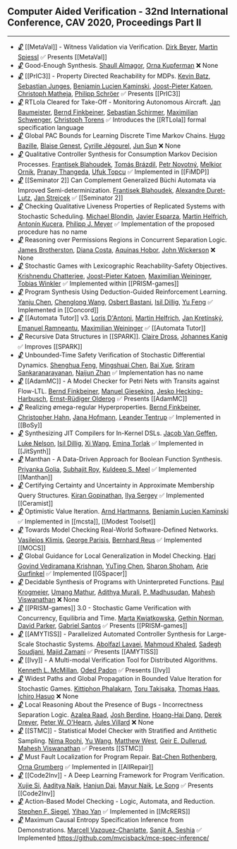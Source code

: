 ## Computer Aided Verification - 32nd International Conference, CAV 2020,  Proceedings Part II
---
-	[🔓](https://doi.org/10.1007/978-3-030-53291-8_10) [[MetaVal]] - Witness Validation via Verification.
	[Dirk Beyer](https://dblp.org/pid/b/DirkBeyer1.html), [Martin Spiessl](https://dblp.org/pid/269/9790.html)
	✅ Presents [[MetaVal]]
-	[🔓](https://doi.org/10.1007/978-3-030-53291-8_28) Good-Enough Synthesis.
	[Shaull Almagor](https://dblp.org/pid/88/8556.html), [Orna Kupferman](https://dblp.org/pid/k/OrnaKupferman.html)
	❌ None
-	[🔓](https://doi.org/10.1007/978-3-030-53291-8_27) [[PrIC3]] - Property Directed Reachability for MDPs.
	[Kevin Batz](https://dblp.org/pid/215/5068.html), [Sebastian Junges](https://dblp.org/pid/115/4386.html), [Benjamin Lucien Kaminski](https://dblp.org/pid/39/9937.html), [Joost-Pieter Katoen](https://dblp.org/pid/k/JoostPieterKatoen.html), [Christoph Matheja](https://dblp.org/pid/172/5070.html), [Philipp Schröer](https://dblp.org/pid/264/0074.html)
	✅ Presents [[PrIC3]]
-	[🔓](https://doi.org/10.1007/978-3-030-53291-8_3) RTLola Cleared for Take-Off - Monitoring Autonomous Aircraft.
	[Jan Baumeister](https://dblp.org/pid/253/1662.html), [Bernd Finkbeiner](https://dblp.org/pid/73/4443.html), [Sebastian Schirmer](https://dblp.org/pid/185/8889.html), [Maximilian Schwenger](https://dblp.org/pid/191/6041.html), [Christoph Torens](https://dblp.org/pid/33/9870.html)
	✅ Introduces the [[RTLola]] formal specification language
-	[🔓](https://doi.org/10.1007/978-3-030-53291-8_17) Global PAC Bounds for Learning Discrete Time Markov Chains.
	[Hugo Bazille](https://dblp.org/pid/150/7498.html), [Blaise Genest](https://dblp.org/pid/59/6859.html), [Cyrille Jégourel](https://dblp.org/pid/33/10826.html), [Jun Sun](https://dblp.org/pid/s/JunSun1.html)
	❌ None
-	[🔓](https://doi.org/10.1007/978-3-030-53291-8_22) Qualitative Controller Synthesis for Consumption Markov Decision Processes.
	[Frantisek Blahoudek](https://dblp.org/pid/131/6892.html), [Tomás Brázdil](https://dblp.org/pid/18/3197.html), [Petr Novotný](https://dblp.org/pid/91/10961.html), [Melkior Ornik](https://dblp.org/pid/175/9333.html), [Pranay Thangeda](https://dblp.org/pid/265/6126.html), [Ufuk Topcu](https://dblp.org/pid/12/6659.html)
	✅ Implemented in [[FiMDP]]
-	[🔓](https://doi.org/10.1007/978-3-030-53291-8_2) [[Seminator 2]] Can Complement Generalized Büchi Automata via Improved Semi-determinization.
	[Frantisek Blahoudek](https://dblp.org/pid/131/6892.html), [Alexandre Duret-Lutz](https://dblp.org/pid/43/6032.html), [Jan Strejcek](https://dblp.org/pid/37/1716.html)
	✅ [[Seminator 2]]
-	[🔓](https://doi.org/10.1007/978-3-030-53291-8_20) Checking Qualitative Liveness Properties of Replicated Systems with Stochastic Scheduling.
	[Michael Blondin](https://dblp.org/pid/117/6024.html), [Javier Esparza](https://dblp.org/pid/e/JEsparza.html), [Martin Helfrich](https://dblp.org/pid/250/9258.html), [Antonín Kucera](https://dblp.org/pid/k/AntoninKucera.html), [Philipp J. Meyer](https://dblp.org/pid/118/3833.html)
	✅ Implementation of the proposed procedure has no name
-	[🔓](https://doi.org/10.1007/978-3-030-53291-8_13) Reasoning over Permissions Regions in Concurrent Separation Logic.
	[James Brotherston](https://dblp.org/pid/77/3809.html), [Diana Costa](https://dblp.org/pid/156/7127-1.html), [Aquinas Hobor](https://dblp.org/pid/26/3410.html), [John Wickerson](https://dblp.org/pid/21/7915.html)
	❌ None
-	[🔓](https://doi.org/10.1007/978-3-030-53291-8_21) Stochastic Games with Lexicographic Reachability-Safety Objectives.
	[Krishnendu Chatterjee](https://dblp.org/pid/92/5602.html), [Joost-Pieter Katoen](https://dblp.org/pid/k/JoostPieterKatoen.html), [Maximilian Weininger](https://dblp.org/pid/194/2910.html), [Tobias Winkler](https://dblp.org/pid/66/750.html)
	✅ Implemented within [[PRISM-games]]
-	[🔓](https://doi.org/10.1007/978-3-030-53291-8_30) Program Synthesis Using Deduction-Guided Reinforcement Learning.
	[Yanju Chen](https://dblp.org/pid/05/4034.html), [Chenglong Wang](https://dblp.org/pid/94/9817.html), [Osbert Bastani](https://dblp.org/pid/21/11275.html), [Isil Dillig](https://dblp.org/pid/85/3688.html), [Yu Feng](https://dblp.org/pid/30/4550.html)
	✅ Implemented in [[Concord]]
-	[🔓](https://doi.org/10.1007/978-3-030-53291-8_1) [[Automata Tutor]] v3.
	[Loris D'Antoni](https://dblp.org/pid/85/770.html), [Martin Helfrich](https://dblp.org/pid/250/9258.html), [Jan Kretínský](https://dblp.org/pid/95/6511.html), [Emanuel Ramneantu](https://dblp.org/pid/264/5096.html), [Maximilian Weininger](https://dblp.org/pid/194/2910.html)
	✅ [[Automata Tutor]]
-	[🔓](https://doi.org/10.1007/978-3-030-53291-8_11) Recursive Data Structures in [[SPARK]].
	[Claire Dross](https://dblp.org/pid/07/9840.html), [Johannes Kanig](https://dblp.org/pid/70/225.html)
	✅ Improves [[SPARK]]
-	[🔓](https://doi.org/10.1007/978-3-030-53291-8_18) Unbounded-Time Safety Verification of Stochastic Differential Dynamics.
	[Shenghua Feng](https://dblp.org/pid/232/3100.html), [Mingshuai Chen](https://dblp.org/pid/169/1207.html), [Bai Xue](https://dblp.org/pid/74/2716-1.html), [Sriram Sankaranarayanan](https://dblp.org/pid/82/1542.html), [Naijun Zhan](https://dblp.org/pid/63/1911.html)
	✅ Implementation has no name
-	[🔓](https://doi.org/10.1007/978-3-030-53291-8_5) [[AdamMC]] - A Model Checker for Petri Nets with Transits against Flow-LTL.
	[Bernd Finkbeiner](https://dblp.org/pid/73/4443.html), [Manuel Gieseking](https://dblp.org/pid/165/2732.html), [Jesko Hecking-Harbusch](https://dblp.org/pid/210/2559.html), [Ernst-Rüdiger Olderog](https://dblp.org/pid/o/ErnstRudigerOlderog.html)
	✅ Presents [[AdamMC]]
-	[🔓](https://doi.org/10.1007/978-3-030-53291-8_4) Realizing ømega-regular Hyperproperties.
	[Bernd Finkbeiner](https://dblp.org/pid/73/4443.html), [Christopher Hahn](https://dblp.org/pid/91/9661.html), [Jana Hofmann](https://dblp.org/pid/246/5631.html), [Leander Tentrup](https://dblp.org/pid/143/2715.html)
	✅ Implemented in [[BoSy]]
-	[🔓](https://doi.org/10.1007/978-3-030-53291-8_29) Synthesizing JIT Compilers for In-Kernel DSLs.
	[Jacob Van Geffen](https://dblp.org/pid/190/7037.html), [Luke Nelson](https://dblp.org/pid/194/6735.html), [Isil Dillig](https://dblp.org/pid/85/3688.html), [Xi Wang](https://dblp.org/pid/08/5760-5.html), [Emina Torlak](https://dblp.org/pid/55/1457.html)
	✅ Implemented in [[JitSynth]]
-	[🔓](https://doi.org/10.1007/978-3-030-53291-8_31) Manthan - A Data-Driven Approach for Boolean Function Synthesis.
	[Priyanka Golia](https://dblp.org/pid/265/6125.html), [Subhajit Roy](https://dblp.org/pid/95/621.html), [Kuldeep S. Meel](https://dblp.org/pid/129/1623.html)
	✅ Implemented [[Manthan]]
-	[🔓](https://doi.org/10.1007/978-3-030-53291-8_16) Certifying Certainty and Uncertainty in Approximate Membership Query Structures.
	[Kiran Gopinathan](https://dblp.org/pid/218/7694.html), [Ilya Sergey](https://dblp.org/pid/77/9770.html)
	✅ Implemented [[Ceramist]]
-	[🔓](https://doi.org/10.1007/978-3-030-53291-8_26) Optimistic Value Iteration.
	[Arnd Hartmanns](https://dblp.org/pid/89/7952.html), [Benjamin Lucien Kaminski](https://dblp.org/pid/39/9937.html)
	✅ Implemented in [[mcsta]], [[Modest Toolset]]
-	[🔓](https://doi.org/10.1007/978-3-030-53291-8_8) Towards Model Checking Real-World Software-Defined Networks.
	[Vasileios Klimis](https://dblp.org/pid/263/6824.html), [George Parisis](https://dblp.org/pid/12/4999.html), [Bernhard Reus](https://dblp.org/pid/28/3100.html)
	✅ Implemented [[MOCS]]
-	[🔓](https://doi.org/10.1007/978-3-030-53291-8_7) Global Guidance for Local Generalization in Model Checking.
	[Hari Govind Vediramana Krishnan](https://dblp.org/pid/204/2535.html), [YuTing Chen](https://dblp.org/pid/266/1508.html), [Sharon Shoham](https://dblp.org/pid/92/128.html), [Arie Gurfinkel](https://dblp.org/pid/44/3532.html)
	✅ Implemented [[GSpacer]]
-	[🔓](https://doi.org/10.1007/978-3-030-53291-8_32) Decidable Synthesis of Programs with Uninterpreted Functions.
	[Paul Krogmeier](https://dblp.org/pid/244/2375.html), [Umang Mathur](https://dblp.org/pid/137/7835.html), [Adithya Murali](https://dblp.org/pid/234/8538.html), [P. Madhusudan](https://dblp.org/pid/m/PMadhusudan.html), [Mahesh Viswanathan](https://dblp.org/pid/23/2759-1.html)
	❌ None
-	[🔓](https://doi.org/10.1007/978-3-030-53291-8_25) [[PRISM-games]] 3.0 - Stochastic Game Verification with Concurrency, Equilibria and Time.
	[Marta Kwiatkowska](https://dblp.org/pid/k/MartaZKwiatkowska.html), [Gethin Norman](https://dblp.org/pid/59/1659.html), [David Parker](https://dblp.org/pid/33/3095.html), [Gabriel Santos](https://dblp.org/pid/19/7786.html)
	✅ Presents [[PRISM-games]]
-	[🔓](https://doi.org/10.1007/978-3-030-53291-8_24) [[AMYTISS]] - Parallelized Automated Controller Synthesis for Large-Scale Stochastic Systems.
	[Abolfazl Lavaei](https://dblp.org/pid/202/7474.html), [Mahmoud Khaled](https://dblp.org/pid/153/9945.html), [Sadegh Soudjani](https://dblp.org/pid/23/10279.html), [Majid Zamani](https://dblp.org/pid/34/9188.html)
	✅ Presents [[AMYTISS]]
-	[🔓](https://doi.org/10.1007/978-3-030-53291-8_12) [[Ivy]] - A Multi-modal Verification Tool for Distributed Algorithms.
	[Kenneth L. McMillan](https://dblp.org/pid/m/KennethLMcMillan.html), [Oded Padon](https://dblp.org/pid/155/8122.html)
	✅ Presents [[Ivy]]
-	[🔓](https://doi.org/10.1007/978-3-030-53291-8_19) Widest Paths and Global Propagation in Bounded Value Iteration for Stochastic Games.
	[Kittiphon Phalakarn](https://dblp.org/pid/187/5700.html), [Toru Takisaka](https://dblp.org/pid/156/0024.html), [Thomas Haas](https://dblp.org/pid/115/7079.html), [Ichiro Hasuo](https://dblp.org/pid/26/4542.html)
	❌ None
-	[🔓](https://doi.org/10.1007/978-3-030-53291-8_14) Local Reasoning About the Presence of Bugs - Incorrectness Separation Logic.
	[Azalea Raad](https://dblp.org/pid/84/9528.html), [Josh Berdine](https://dblp.org/pid/61/1623.html), [Hoang-Hai Dang](https://dblp.org/pid/201/8129.html), [Derek Dreyer](https://dblp.org/pid/d/DerekDreyer.html), [Peter W. O'Hearn](https://dblp.org/pid/o/PeterWOHearn.html), [Jules Villard](https://dblp.org/pid/79/6376.html)
	❌ None
-	[🔓](https://doi.org/10.1007/978-3-030-53291-8_23) [[STMC]] - Statistical Model Checker with Stratified and Antithetic Sampling.
	[Nima Roohi](https://dblp.org/pid/93/7539.html), [Yu Wang](https://dblp.org/pid/02/5889-44.html), [Matthew West](https://dblp.org/pid/16/1726-1.html), [Geir E. Dullerud](https://dblp.org/pid/d/GeirEDullerud.html), [Mahesh Viswanathan](https://dblp.org/pid/23/2759-1.html)
	✅ Presents [[STMC]]
-	[🔓](https://doi.org/10.1007/978-3-030-53291-8_33) Must Fault Localization for Program Repair.
	[Bat-Chen Rothenberg](https://dblp.org/pid/189/1034.html), [Orna Grumberg](https://dblp.org/pid/g/OrnaGrumberg.html)
	✅ Implemented in [[AllRepair]]
-	[🔓](https://doi.org/10.1007/978-3-030-53291-8_9) [[Code2Inv]] - A Deep Learning Framework for Program Verification.
	[Xujie Si](https://dblp.org/pid/142/8449.html), [Aaditya Naik](https://dblp.org/pid/269/9481.html), [Hanjun Dai](https://dblp.org/pid/144/7311.html), [Mayur Naik](https://dblp.org/pid/92/6794.html), [Le Song](https://dblp.org/pid/94/3481.html)
	✅ Presents [[Code2Inv]]
-	[🔓](https://doi.org/10.1007/978-3-030-53291-8_6) Action-Based Model Checking - Logic, Automata, and Reduction.
	[Stephen F. Siegel](https://dblp.org/pid/50/540.html), [Yihao Yan](https://dblp.org/pid/269/9604.html)
	✅ Implemented in [[McRERS]]
-	[🔓](https://doi.org/10.1007/978-3-030-53291-8_15) Maximum Causal Entropy Specification Inference from Demonstrations.
	[Marcell Vazquez-Chanlatte](https://dblp.org/pid/192/1518.html), [Sanjit A. Seshia](https://dblp.org/pid/s/SanjitASeshia.html)
	✅ Implemented https://github.com/mvcisback/mce-spec-inference/
